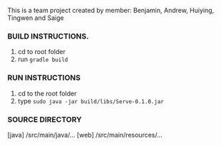 This is a team project created by member: Benjamin, Andrew, Huiying, Tingwen and Saige

### BUILD INSTRUCTIONS.

1. cd to root folder
2. run `gradle build`

### RUN INSTRUCTIONS

1. cd to the root folder
2. type `sudo java -jar build/libs/Serve-0.1.0.jar`

### SOURCE DIRECTORY

[java] /src/main/java/...
[web] /src/main/resources/...
